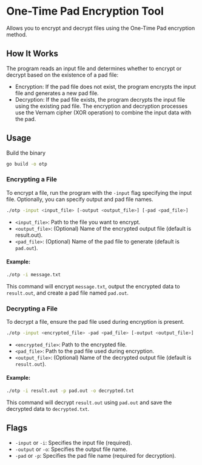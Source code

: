 # One-Time Pad Encryption Tool
Allows you to encrypt and decrypt files using the One-Time Pad encryption method.

## How It Works
The program reads an input file and determines whether to encrypt or decrypt based on the existence of a pad file:

- Encryption: If the pad file does not exist, the program encrypts the input file and generates a new pad file.
- Decryption: If the pad file exists, the program decrypts the input file using the existing pad file.
The encryption and decryption processes use the Vernam cipher (XOR operation) to combine the input data with the pad.

## Usage
Build the binary
```bash
go build -o otp
```

### Encrypting a File
To encrypt a file, run the program with the `-input` flag specifying the input file. Optionally, you can specify output and pad file names.

```bash
./otp -input <input_file> [-output <output_file>] [-pad <pad_file>]
```

- `<input_file>`: Path to the file you want to encrypt.
- `<output_file>`: (Optional) Name of the encrypted output file (default is result.out).
- `<pad_file>`: (Optional) Name of the pad file to generate (default is `pad.out`).

#### Example:

```bash
./otp -i message.txt
```

This command will encrypt `message.txt`, output the encrypted data to `result.out`, and create a pad file named `pad.out`.

### Decrypting a File
To decrypt a file, ensure the pad file used during encryption is present.

```bash
./otp -input <encrypted_file> -pad <pad_file> [-output <output_file>]
```

- `<encrypted_file>`: Path to the encrypted file.
- `<pad_file>`: Path to the pad file used during encryption.
- `<output_file>`: (Optional) Name of the decrypted output file (default is `result.out`).

#### Example:

```bash
./otp -i result.out -p pad.out -o decrypted.txt
```

This command will decrypt `result.out` using `pad.out` and save the decrypted data to `decrypted.txt`.

## Flags
- `-input` or `-i`: Specifies the input file (required).
- `-output` or `-o`: Specifies the output file name.
- `-pad` or `-p`: Specifies the pad file name (required for decryption).